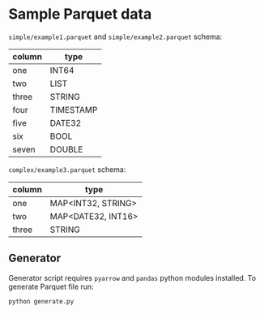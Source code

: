 # Sample Parquet data

`simple/example1.parquet` and `simple/example2.parquet` schema:

| column |        type |
|--------|-------------|
|    one |       INT64 |
|    two | LIST<INT64> |
|  three |      STRING |
|   four |   TIMESTAMP |
|   five |      DATE32 |
|    six |        BOOL |
|  seven |      DOUBLE |

`complex/example3.parquet`  schema:

| column |               type |
|--------|--------------------|
|    one | MAP<INT32, STRING> |
|    two | MAP<DATE32, INT16> |
|  three |             STRING |

## Generator

Generator script requires `pyarrow` and `pandas` python modules installed. To
generate Parquet file run:

```
python generate.py
```
